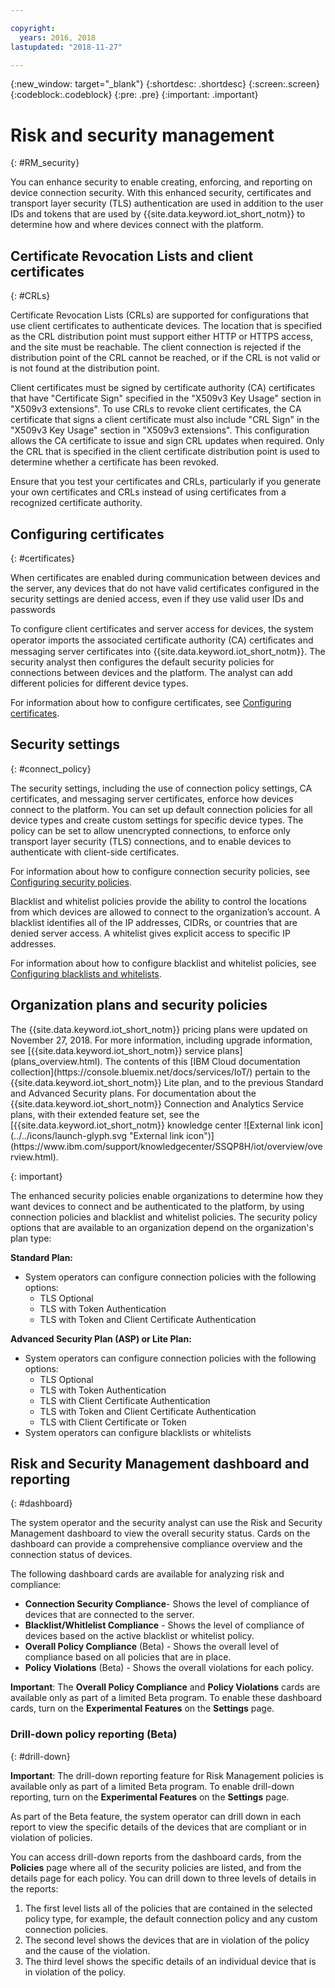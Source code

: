 ```yaml
---

copyright:
  years: 2016, 2018
lastupdated: "2018-11-27"

---
```


{:new_window: target="\_blank"}
{:shortdesc: .shortdesc}
{:screen:.screen}
{:codeblock:.codeblock}
{:pre: .pre}
{:important: .important}

# Risk and security management
{: #RM_security}

You can enhance security to enable creating, enforcing, and reporting on device connection security. With this enhanced security, certificates and transport layer security (TLS) authentication are used in addition to the user IDs and tokens that are used by {{site.data.keyword.iot_short_notm}} to determine how and where devices connect with the platform.


## Certificate Revocation Lists and client certificates
{: #CRLs}

Certificate Revocation Lists (CRLs) are supported for configurations that use client certificates to authenticate devices. The location that is specified as the CRL distribution point must support either HTTP or HTTPS access, and the site must be reachable. The client connection is rejected if the distribution point of the CRL cannot be reached, or if the CRL is not valid or is not found at the distribution point.

Client certificates must be signed by certificate authority (CA) certificates that have "Certificate Sign" specified in the "X509v3 Key Usage" section in "X509v3 extensions". To use CRLs to revoke client certificates, the CA certificate that signs a client certificate must also include "CRL Sign" in the "X509v3 Key Usage" section in "X509v3 extensions". This configuration allows the CA certificate to issue and sign CRL updates when required. Only the CRL that is specified in the client certificate distribution point is used to determine whether a certificate has been revoked.

Ensure that you test your certificates and CRLs, particularly if you generate your own certificates and CRLs instead of using certificates from a recognized certificate authority.


## Configuring certificates
{: #certificates}

When certificates are enabled during communication between devices and the server, any devices that do not have valid certificates  configured in the security settings are denied access, even if they use valid user IDs and passwords

To configure client certificates and server access for devices, the system operator imports the associated certificate authority (CA) certiﬁcates and messaging server certificates into {{site.data.keyword.iot_short_notm}}. The security analyst then configures the default security policies for connections between devices and the platform. The analyst can add different policies for different device types.

For information about how to configure certificates, see [Configuring certificates](set_up_certificates.html).


## Security settings
{: #connect_policy}

The security settings, including the use of connection policy settings, CA certificates, and messaging server certificates, enforce how devices connect to the platform. You can set up default connection policies for all device types and create custom settings for specific device types. The policy can be set to allow unencrypted connections, to enforce only transport layer security (TLS) connections, and to enable devices to authenticate with client-side certificates.

For information about how to configure connection security policies, see [Configuring security policies](set_up_policies.html).

Blacklist and whitelist policies provide the ability to control the locations from which devices are allowed to connect to the organization’s account. A blacklist identifies all of the IP addresses, CIDRs, or countries that are denied server access. A whitelist gives explicit access to specific IP addresses.

For information about how to configure blacklist and whitelist policies, see [Configuring blacklists and whitelists](set_up_policies.html#config_black_white).

## Organization plans and security policies

<p>The {{site.data.keyword.iot_short_notm}} pricing plans were updated on November 27, 2018.   
For more information, including upgrade information, see [{{site.data.keyword.iot_short_notm}} service plans](plans_overview.html). The contents of this [IBM Cloud documentation collection](https://console.bluemix.net/docs/services/IoT/) pertain to the {{site.data.keyword.iot_short_notm}} Lite plan, and to the previous Standard and Advanced Security plans. For documentation about the {{site.data.keyword.iot_short_notm}} Connection and Analytics Service plans, with their extended feature set, see the [{{site.data.keyword.iot_short_notm}} knowledge center ![External link icon](../../icons/launch-glyph.svg "External link icon")](https://www.ibm.com/support/knowledgecenter/SSQP8H/iot/overview/overview.html).
</p>
{: important}

The enhanced security policies enable organizations to determine how they want devices to connect and be authenticated to the platform, by using connection policies and blacklist and whitelist policies. The security policy options that are available to an organization depend on the organization's plan type:

**Standard Plan:**
- System operators can configure connection policies with the following options:
    - TLS Optional
    - TLS with Token Authentication
    - TLS with Token and Client Certificate Authentication

**Advanced Security Plan (ASP) or Lite Plan:**
- System operators can configure connection policies with the following options:
    - TLS Optional
    - TLS with Token Authentication
    - TLS with Client Certificate Authentication
    - TLS with Token and Client Certificate Authentication
    - TLS with Client Certificate or Token
- System operators can configure blacklists or whitelists

## Risk and Security Management dashboard and reporting
{: #dashboard}

The system operator and the security analyst can use the Risk and Security Management dashboard to view the overall security status. Cards on the dashboard can provide a comprehensive compliance overview and the connection status of devices.

The following dashboard cards are available for analyzing risk and compliance:
 - **Connection Security Compliance**- Shows the level of compliance of devices that are connected to the server.
 - **Blacklist/Whitlelist Compliance** - Shows the level of compliance of devices based on the active blacklist or whitelist policy.
 - **Overall Policy Compliance** (Beta) - Shows the overall level of compliance based on all policies that are in place.
 - **Policy Violations** (Beta) - Shows the overall violations for each policy.

**Important**: The **Overall Policy Compliance** and **Policy Violations** cards are available only as part of a limited Beta program. To enable these dashboard cards, turn on the **Experimental Features** on the **Settings** page.

### Drill-down policy reporting (Beta)
{: #drill-down}

**Important**: The drill-down reporting feature for Risk Management policies is available only as part of a limited Beta program. To enable drill-down reporting, turn on the **Experimental Features** on the **Settings** page.

As part of the Beta feature, the system operator can drill down in each report to view the specific details of the devices that are compliant or in violation of policies.

You can access drill-down reports from the dashboard cards, from the **Policies** page where all of the security policies are listed, and from the details page for each policy. You can drill down to three levels of details in the reports:
1. The first level lists all of the policies that are contained in the selected policy type, for example, the default connection policy and any custom connection policies.
2. The second level shows the devices that are in violation of the policy and the cause of the violation.
3. The third level shows the specific details of an individual device that is in violation of the policy.
